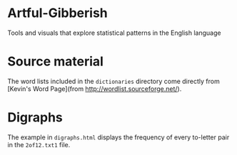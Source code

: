 Artful-Gibberish
================

Tools and visuals that explore statistical patterns in the English language

# Source material
The word lists included  in the ```dictionaries``` directory come directly from [Kevin's Word Page](from http://wordlist.sourceforge.net/). 

# Digraphs
The example in ```digraphs.html``` displays the frequency of every to-letter pair in the ```2of12.txt1``` file.